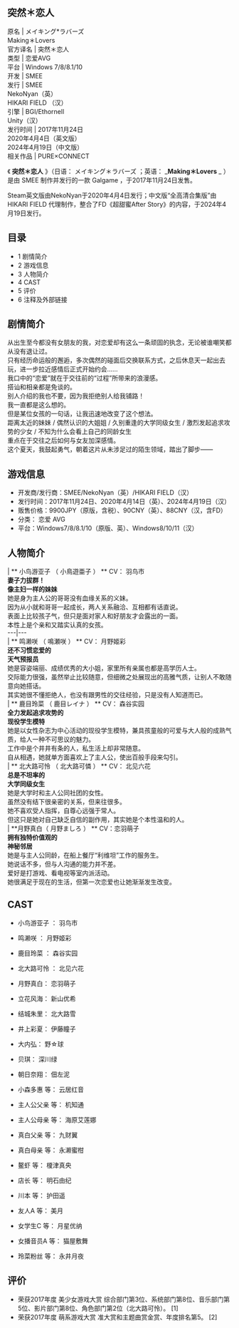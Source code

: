 突然＊恋人  
---  
原名  |  メイキング*ラバーズ    
Making＊Lovers  
官方译名  |  突然＊恋人   
类型  |  恋爱AVG   
平台  |  Windows 7/8/8.1/10   
开发  |  SMEE   
发行  |  SMEE   
NekoNyan（英）  
HIKARI FIELD  （汉）  
引擎  |  BGI/Ethornell   
Unity（汉）  
发行时间  |  2017年11月24日   
2020年4月4日（英文版）  
2024年4月19日（中文版）  
相关作品  |  PURE×CONNECT   
  
《 **突然＊恋人** 》（日语：  メイキング＊ラバーズ  ；英语： _**Making＊Lovers** _ ）是由  SMEE  制作并发行的一款
Galgame  ，于2017年11月24日发售。

Steam英文版由NekoNyan于2020年4月4日发行；中文版“全高清合集版”由  HIKARI FIELD  代理制作，整合了FD《超甜蜜After
Story》的内容，于2024年4月19日发行。

##  目录

  * 1  剧情简介 
  * 2  游戏信息 
  * 3  人物简介 
  * 4  CAST 
  * 5  评价 
  * 6  注释及外部链接 

##  剧情简介

从出生至今都没有女朋友的我，对恋爱却有这么一条顽固的执念，无论被谁嘲笑都从没有退让过。  
只有经历命运般的邂逅，多次偶然的碰面后交换联系方式，之后休息天一起出去玩，进一步拉近感情后正式开始约会……  
我口中的“恋爱”就在于交往前的“过程”所带来的浪漫感。  
搭讪和相亲都是免谈的。  
别人介绍的我也不要，因为我拒绝别人给我铺路！  
我一直都是这么想的。  
但是某位女孩的一句话，让我迅速地改变了这个想法。  
距离太近的妹妹  /  偶然认识的大姐姐  /  久别重逢的大学同级女生  /  激烈发起追求攻势的少女  /  不知为什么会看上自己的同龄女生  
重点在于交往之后如何与女友加深感情。  
这个夏天，我鼓起勇气，朝着这片从未涉足过的陌生领域，踏出了脚步——

##  游戏信息

  * 开发商/发行商：SMEE/NekoNyan（英）/HIKARI FIELD（汉） 
  * 发行时间：2017年11月24日、2020年4月14日（英）、2024年4月19日（汉） 
  * 贩售价格：9900JPY（原版，含税）、90CNY（英）、88CNY（汉，含FD） 
  * 分类： 恋爱  AVG 
  * 平台：Windows7/8/8.1/10（原版、英）、Windows8/10/11（汉） 

##  人物简介

|  ** 小鸟游亚子  （  小鳥遊亜子  ） ** CV：  羽鸟市  
**妻子力拔群！**  
**像主妇一样的妹妹**  
她是身为主人公的哥哥没有血缘关系的义妹。  
因为从小就和哥哥一起成长，两人关系融洽、互相都有话直说。  
表面上比较孩子气，但只是面对家人和好朋友才会露出的一面。  
本性上是个亲和又踏实认真的女孩。  
---|---  
|  ** 鸣濑咲  （  鳴瀬咲  ） ** CV：  月野姬彩  
**还不习惯恋爱的**  
**天气预报员**  
她是容姿端丽、成绩优秀的大小姐，家里所有亲属也都是高学历人士。  
交际能力很强，虽然举止比较随意，但细微之处展现出的高雅气质，让别人不敢随意向她搭话。  
其实她很不懂拒绝人，也没有跟男性的交往经验，只是没有人知道而已。  
|  ** 鹿目玲菜  （  鹿目レイナ  ） ** CV：  森谷实园  
**全力发起追求攻势的**  
**现役学生模特**  
她是以女性杂志为中心活动的现役学生模特，兼具孩童般的可爱与大人般的成熟气质，给人一种不可思议的魅力。  
工作中是个井井有条的人，私生活上却非常随意。  
自从相遇，她就单方面喜欢上了主人公，使出百般手段来勾引。  
|  ** 北大路可怜  （  北大路可憐  ） ** CV：  北见六花  
**总是不坦率的**  
**大学同级女生**  
她是大学时和主人公同社团的女性。  
虽然没有结下很亲密的关系，但来往很多。  
她不喜欢受人指挥，自尊心远强于常人。  
但这只是她对自己缺乏自信的副作用，其实她是个本性温和的人。  
|  **月野真白（ 月野ましろ  ） ** CV：恋羽萌子  
**拥有独特价值观的**  
**神秘邻居**  
她是与主人公同龄，在船上餐厅“利维坦”工作的服务生。  
她说话不多，但与人沟通的能力并不差。  
爱好是打游戏、看电视等室内派活动。  
她很满足于现在的生活，但第一次恋爱也让她渐渐发生改变。  
  
##  CAST

  * 小鸟游亚子  ：  羽鸟市 
  * 鸣濑咲  ：  月野姬彩 
  * 鹿目玲菜  ：  森谷实园 
  * 北大路可怜  ：  北见六花 
  * 月野真白：  恋羽萌子 

  

  * 立花风海：  新山优希 
  * 结城朱里：  北大路雪 
  * 井上彩夏：  伊藤瞳子 
  * 大内弘：  野☆球 
  * 贝琪：  深川绿 
  * 朝日奈翔：  佃左泥 

  

  * 小森多惠 等：  云居红音 
  * 主人公父亲 等：  机知通 
  * 主人公母亲 等：  海原艾莲娜 
  * 真白父亲 等：  九财翼 
  * 真白母亲 等：  永濑蜜柑 
  * 鳌虾 等：  榎津真央 
  * 店长 等：  明石由纪 
  * 川本 等：  护田遥 
  * 友人A 等：  美月 
  * 女学生C 等：  月星优纳 
  * 女播音员A 等：  猫屋敷舞 
  * 玲菜粉丝 等：  永井月夜 

##  评价

  * 荣获2017年度  美少女游戏大赏  综合部门第3位、系统部门第8位、音乐部门第5位、影片部门第8位、角色部门第2位（北大路可怜）。  [1] 
  * 荣获2017年度  萌系游戏大赏  准大赏和主题曲赏金赏、年度排名第5。  [2] 